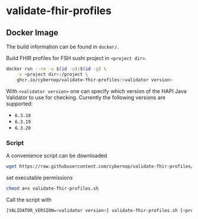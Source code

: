 # validate-fhir-profiles

## Docker Image

The build information can be found in `docker/`.

Build FHIR profiles for FSH sushi project in `<project dir>`.

```bash
docker run --rm -u $(id -u):$(id -g) \
    -v <project dir>:/project \
    ghcr.io/cybernop/validate-fhir-profiles:<validator version>
```

With `<validator version>` one can specify which version of the HAPI Java Validator to use for checking. Currently the following versions are supported:

* `6.3.18`
* `6.3.19`
* `6.3.20`

### Script

A convenience script can be downloaded

```bash
wget https://raw.githubusercontent.com/cybernop/validate-fhir-profiles/main/docker/scripts/validate-fhir-profiles.sh
```

set executable permissions

```bash
chmod a+x validate-fhir-profiles.sh
```

Call the script with

```bash
[VALIDATOR_VERSION=<validator version>] validate-fhir-profiles.sh [<project dir>]
```

